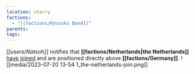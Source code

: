 ```yaml
---
location: starry
factions:
  - "[[factions/Kessoku Band]]"
parents: 
tags: 
---
```

*[[users/Natsoh]]* notifies that **[[factions/Netherlands|the Netherlands]]** [have joined](https://discord.com/channels/1093664259273130084/1093664259273130087/1131585018192474203) and are positioned directly above **[[factions/Germany]]**.
![[media/2023-07-20 13-54 1_the-netherlands-join.png]]
